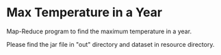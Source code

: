 # Max Temperature in a Year

Map-Reduce program to find the maximum temperature in a year.

Please find the jar file in "out" directory and dataset in resource directory.